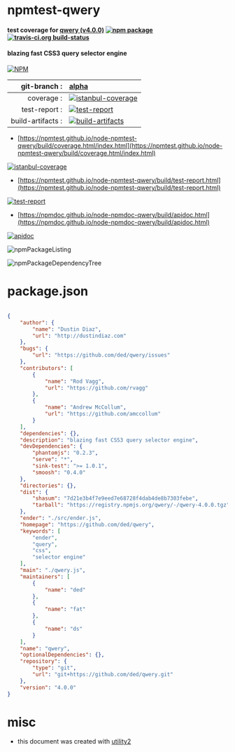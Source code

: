 # npmtest-qwery

#### test coverage for  [qwery (v4.0.0)](https://github.com/ded/qwery)  [![npm package](https://img.shields.io/npm/v/npmtest-qwery.svg?style=flat-square)](https://www.npmjs.org/package/npmtest-qwery) [![travis-ci.org build-status](https://api.travis-ci.org/npmtest/node-npmtest-qwery.svg)](https://travis-ci.org/npmtest/node-npmtest-qwery)

#### blazing fast CSS3 query selector engine

[![NPM](https://nodei.co/npm/qwery.png?downloads=true&downloadRank=true&stars=true)](https://www.npmjs.com/package/qwery)

| git-branch : | [alpha](https://github.com/npmtest/node-npmtest-qwery/tree/alpha)|
|--:|:--|
| coverage : | [![istanbul-coverage](https://npmtest.github.io/node-npmtest-qwery/build/coverage.badge.svg)](https://npmtest.github.io/node-npmtest-qwery/build/coverage.html/index.html)|
| test-report : | [![test-report](https://npmtest.github.io/node-npmtest-qwery/build/test-report.badge.svg)](https://npmtest.github.io/node-npmtest-qwery/build/test-report.html)|
| build-artifacts : | [![build-artifacts](https://npmtest.github.io/node-npmtest-qwery/glyphicons_144_folder_open.png)](https://github.com/npmtest/node-npmtest-qwery/tree/gh-pages/build)|

- [https://npmtest.github.io/node-npmtest-qwery/build/coverage.html/index.html](https://npmtest.github.io/node-npmtest-qwery/build/coverage.html/index.html)

[![istanbul-coverage](https://npmtest.github.io/node-npmtest-qwery/build/screenCapture.buildCi.browser.%252Ftmp%252Fbuild%252Fcoverage.lib.html.png)](https://npmtest.github.io/node-npmtest-qwery/build/coverage.html/index.html)

- [https://npmtest.github.io/node-npmtest-qwery/build/test-report.html](https://npmtest.github.io/node-npmtest-qwery/build/test-report.html)

[![test-report](https://npmtest.github.io/node-npmtest-qwery/build/screenCapture.buildCi.browser.%252Ftmp%252Fbuild%252Ftest-report.html.png)](https://npmtest.github.io/node-npmtest-qwery/build/test-report.html)

- [https://npmdoc.github.io/node-npmdoc-qwery/build/apidoc.html](https://npmdoc.github.io/node-npmdoc-qwery/build/apidoc.html)

[![apidoc](https://npmdoc.github.io/node-npmdoc-qwery/build/screenCapture.buildCi.browser.%252Ftmp%252Fbuild%252Fapidoc.html.png)](https://npmdoc.github.io/node-npmdoc-qwery/build/apidoc.html)

![npmPackageListing](https://npmtest.github.io/node-npmtest-qwery/build/screenCapture.npmPackageListing.svg)

![npmPackageDependencyTree](https://npmtest.github.io/node-npmtest-qwery/build/screenCapture.npmPackageDependencyTree.svg)



# package.json

```json

{
    "author": {
        "name": "Dustin Diaz",
        "url": "http://dustindiaz.com"
    },
    "bugs": {
        "url": "https://github.com/ded/qwery/issues"
    },
    "contributors": [
        {
            "name": "Rod Vagg",
            "url": "https://github.com/rvagg"
        },
        {
            "name": "Andrew McCollum",
            "url": "https://github.com/amccollum"
        }
    ],
    "dependencies": {},
    "description": "blazing fast CSS3 query selector engine",
    "devDependencies": {
        "phantomjs": "0.2.3",
        "serve": "*",
        "sink-test": ">= 1.0.1",
        "smoosh": "0.4.0"
    },
    "directories": {},
    "dist": {
        "shasum": "7d21e3b4f7e9eed7e68728f4dab4de8b7303febe",
        "tarball": "https://registry.npmjs.org/qwery/-/qwery-4.0.0.tgz"
    },
    "ender": "./src/ender.js",
    "homepage": "https://github.com/ded/qwery",
    "keywords": [
        "ender",
        "query",
        "css",
        "selector engine"
    ],
    "main": "./qwery.js",
    "maintainers": [
        {
            "name": "ded"
        },
        {
            "name": "fat"
        },
        {
            "name": "ds"
        }
    ],
    "name": "qwery",
    "optionalDependencies": {},
    "repository": {
        "type": "git",
        "url": "git+https://github.com/ded/qwery.git"
    },
    "version": "4.0.0"
}
```



# misc
- this document was created with [utility2](https://github.com/kaizhu256/node-utility2)
